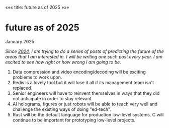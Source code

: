 «««
title: future as of 2025
»»»

# future as of 2025

January 2025

<i>Since [2024](/blog/future-2024), I am trying to do a series of posts of predicting the future of the areas that I am interested in. I will be writing one such post every year. I am excited to see how right or how wrong I am going to be.</i>

1. Data compression and video encoding/decoding will be exciting problems to work upon.
2. Redis is a lovely tool but it will lose it all if its management team isn't replaced.
3. Senior engineers will have to reinvent themselves in ways that they did not anticipate in order to stay relevant.
4. AI holograms, figures or just robots will be able to teach very well and challenge the existing ways of doing "ed-tech".
5. Rust will be the default language for production low-level systems. C will continue to be important for prototyping low-level projects.
